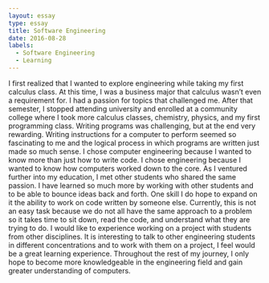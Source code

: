 ```yaml
---
layout: essay
type: essay
title: Software Engineering
date: 2016-08-28
labels:
  - Software Engineering
  - Learning
---
```


I first realized that I wanted to explore engineering while taking my first calculus class. At this time, I was a business major that calculus wasn’t even a requirement for. I had a passion for topics that challenged me. After that semester, I stopped attending university and enrolled at a community college where I took more calculus classes, chemistry, physics, and my first programming class. Writing programs was challenging, but at the end very rewarding.  Writing instructions for a computer to perform seemed so fascinating to me and the logical process in which programs are written just made so much sense. I chose computer engineering because I wanted to know more than just how to write code. I chose engineering because I wanted to know how computers worked down to the core. 
As I ventured further into my education, I met other students who shared the same passion. I have learned so much more by working with other students and to be able to bounce ideas back and forth. One skill I do hope to expand on it the ability to work on code written by someone else. Currently, this is not an easy task because we do not all have the same approach to a problem so it takes time to sit down, read the code, and understand what they are trying to do. 
I would like to experience working on a project with students from other disciplines. It is interesting to talk to other engineering students in different concentrations and to work with them on a project, I feel would be a great learning experience. Throughout the rest of my journey, I only hope to become more knowledgeable in the engineering field and gain greater understanding of computers.


